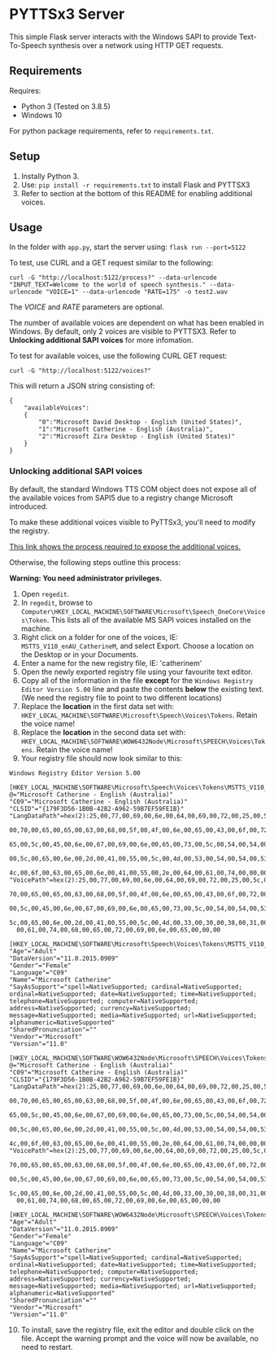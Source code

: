 # PYTTSx3 Server

This simple Flask server interacts with the Windows SAPI to provide Text-To-Speech synthesis over a network using HTTP GET requests.

## Requirements
Requires:
- Python 3 (Tested on 3.8.5)
- Windows 10

For python package requirements, refer to `requirements.txt`.

## Setup
1. Instally Python 3.
2. Use: `pip install -r requirements.txt` to install Flask and PYTTSX3
3. Refer to section at the bottom of this README for enabling additional voices.

## Usage
In the folder with `app.py`, start the server using:
`flask run --port=5122`

To test, use CURL and a GET request similar to the following:
```
curl -G "http://localhost:5122/process?" --data-urlencode "INPUT_TEXT=Welcome to the world of speech synthesis." --data-urlencode "VOICE=1" --data-urlencode "RATE=175" -o test2.wav
```
The _VOICE_ and _RATE_ parameters are optional. 

The number of available voices are dependent on what has been enabled in Windows. By default, only 2 voices are visible to PYTTSX3. Refer to **Unlocking additional SAPI voices** for more infomation.

To test for available voices, use the following CURL GET request:
```
curl -G "http://localhost:5122/voices?"
```
This will return a JSON string consisting of:
```
{
    "availableVoices":
    {
        "0":"Microsoft David Desktop - English (United States)",
        "1":"Microsoft Catherine - English (Australia)",
        "2":"Microsoft Zira Desktop - English (United States)"
    }
}
```

### Unlocking additional SAPI voices
By default, the standard Windows TTS COM object does not expose all of the available voices from SAPI5 due to a registry change Microsoft introduced.

To make these additional voices visible to PyTTSx3, you'll need to modify the registry.

[This link shows the process required to expose the additional voices.](https://www.ghacks.net/2018/08/11/unlock-all-windows-10-tts-voices-system-wide-to-get-more-of-them/)

 Otherwise, the following steps outline this process:

**Warning: You need administrator privileges.**

1. Open `regedit`.
2. In `regedit`, browse to `Computer\HKEY_LOCAL_MACHINE\SOFTWARE\Microsoft\Speech_OneCore\Voices\Token`. This lists all of the available MS SAPI voices installed on the machine.
3. Right click on a folder for one of the voices, IE: `MSTTS_V110_enAU_CatherineM`, and select Export. Choose a location on the Desktop or in your Documents.
4. Enter a name for the new registry file, IE: 'catherinem'
5. Open the newly exported registry file using your favourite text editor.
6. Copy all of the information in the file **except** for the `Windows Registry Editor Version 5.00` line and paste the contents **below** the existing text. (We need the registry file to point to two different locations)
7. Replace the **location** in the first data set with:
`HKEY_LOCAL_MACHINE\SOFTWARE\Microsoft\Speech\Voices\Tokens`. Retain the voice name!
8. Replace the **location** in the second data set with:
`HKEY_LOCAL_MACHINE\SOFTWARE\WOW6432Node\Microsoft\SPEECH\Voices\Tokens`. Retain the voice name!
9. Your registry file should now look similar to this:
```
Windows Registry Editor Version 5.00

[HKEY_LOCAL_MACHINE\SOFTWARE\Microsoft\Speech\Voices\Tokens\MSTTS_V110_enAU_CatherineM]
@="Microsoft Catherine - English (Australia)"
"C09"="Microsoft Catherine - English (Australia)"
"CLSID"="{179F3D56-1B0B-42B2-A962-59B7EF59FE1B}"
"LangDataPath"=hex(2):25,00,77,00,69,00,6e,00,64,00,69,00,72,00,25,00,5c,00,53,\
  00,70,00,65,00,65,00,63,00,68,00,5f,00,4f,00,6e,00,65,00,43,00,6f,00,72,00,\
  65,00,5c,00,45,00,6e,00,67,00,69,00,6e,00,65,00,73,00,5c,00,54,00,54,00,53,\
  00,5c,00,65,00,6e,00,2d,00,41,00,55,00,5c,00,4d,00,53,00,54,00,54,00,53,00,\
  4c,00,6f,00,63,00,65,00,6e,00,41,00,55,00,2e,00,64,00,61,00,74,00,00,00
"VoicePath"=hex(2):25,00,77,00,69,00,6e,00,64,00,69,00,72,00,25,00,5c,00,53,00,\
  70,00,65,00,65,00,63,00,68,00,5f,00,4f,00,6e,00,65,00,43,00,6f,00,72,00,65,\
  00,5c,00,45,00,6e,00,67,00,69,00,6e,00,65,00,73,00,5c,00,54,00,54,00,53,00,\
  5c,00,65,00,6e,00,2d,00,41,00,55,00,5c,00,4d,00,33,00,30,00,38,00,31,00,43,\
  00,61,00,74,00,68,00,65,00,72,00,69,00,6e,00,65,00,00,00

[HKEY_LOCAL_MACHINE\SOFTWARE\Microsoft\Speech\Voices\Tokens\MSTTS_V110_enAU_CatherineM\Attributes]
"Age"="Adult"
"DataVersion"="11.0.2015.0909"
"Gender"="Female"
"Language"="C09"
"Name"="Microsoft Catherine"
"SayAsSupport"="spell=NativeSupported; cardinal=NativeSupported; ordinal=NativeSupported; date=NativeSupported; time=NativeSupported; telephone=NativeSupported; computer=NativeSupported; address=NativeSupported; currency=NativeSupported; message=NativeSupported; media=NativeSupported; url=NativeSupported; alphanumeric=NativeSupported"
"SharedPronunciation"=""
"Vendor"="Microsoft"
"Version"="11.0"

[HKEY_LOCAL_MACHINE\SOFTWARE\WOW6432Node\Microsoft\SPEECH\Voices\Tokens\MSTTS_V110_enAU_CatherineM]
@="Microsoft Catherine - English (Australia)"
"C09"="Microsoft Catherine - English (Australia)"
"CLSID"="{179F3D56-1B0B-42B2-A962-59B7EF59FE1B}"
"LangDataPath"=hex(2):25,00,77,00,69,00,6e,00,64,00,69,00,72,00,25,00,5c,00,53,\
  00,70,00,65,00,65,00,63,00,68,00,5f,00,4f,00,6e,00,65,00,43,00,6f,00,72,00,\
  65,00,5c,00,45,00,6e,00,67,00,69,00,6e,00,65,00,73,00,5c,00,54,00,54,00,53,\
  00,5c,00,65,00,6e,00,2d,00,41,00,55,00,5c,00,4d,00,53,00,54,00,54,00,53,00,\
  4c,00,6f,00,63,00,65,00,6e,00,41,00,55,00,2e,00,64,00,61,00,74,00,00,00
"VoicePath"=hex(2):25,00,77,00,69,00,6e,00,64,00,69,00,72,00,25,00,5c,00,53,00,\
  70,00,65,00,65,00,63,00,68,00,5f,00,4f,00,6e,00,65,00,43,00,6f,00,72,00,65,\
  00,5c,00,45,00,6e,00,67,00,69,00,6e,00,65,00,73,00,5c,00,54,00,54,00,53,00,\
  5c,00,65,00,6e,00,2d,00,41,00,55,00,5c,00,4d,00,33,00,30,00,38,00,31,00,43,\
  00,61,00,74,00,68,00,65,00,72,00,69,00,6e,00,65,00,00,00

[HKEY_LOCAL_MACHINE\SOFTWARE\WOW6432Node\Microsoft\SPEECH\Voices\Tokens\MSTTS_V110_enAU_CatherineM\Attributes]
"Age"="Adult"
"DataVersion"="11.0.2015.0909"
"Gender"="Female"
"Language"="C09"
"Name"="Microsoft Catherine"
"SayAsSupport"="spell=NativeSupported; cardinal=NativeSupported; ordinal=NativeSupported; date=NativeSupported; time=NativeSupported; telephone=NativeSupported; computer=NativeSupported; address=NativeSupported; currency=NativeSupported; message=NativeSupported; media=NativeSupported; url=NativeSupported; alphanumeric=NativeSupported"
"SharedPronunciation"=""
"Vendor"="Microsoft"
"Version"="11.0"
```
10. To install, save the registry file, exit the editor and double click on the file. Accept the warning prompt and the voice will now be available, no need to restart.
